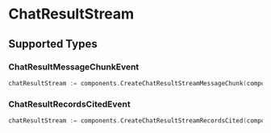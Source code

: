 # ChatResultStream


## Supported Types

### ChatResultMessageChunkEvent

```go
chatResultStream := components.CreateChatResultStreamMessageChunk(components.ChatResultMessageChunkEvent{/* values here */})
```

### ChatResultRecordsCitedEvent

```go
chatResultStream := components.CreateChatResultStreamRecordsCited(components.ChatResultRecordsCitedEvent{/* values here */})
```

